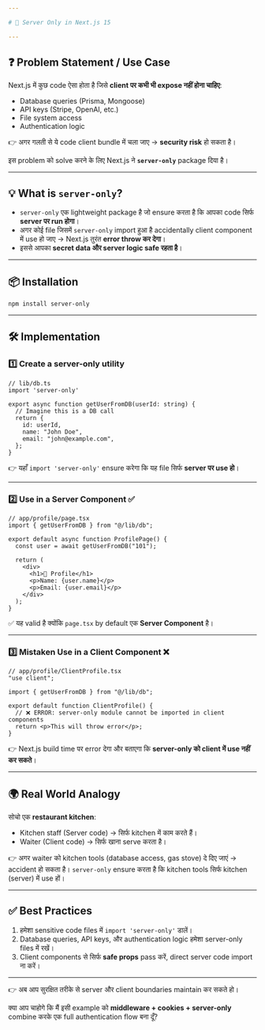 ```yaml
---

# 📘 Server Only in Next.js 15

---
```


## ❓ Problem Statement / Use Case

Next.js में कुछ code ऐसा होता है जिसे **client पर कभी भी expose नहीं होना चाहिए**:

* Database queries (Prisma, Mongoose)
* API keys (Stripe, OpenAI, etc.)
* File system access
* Authentication logic

👉 अगर गलती से ये code client bundle में चला जाए → **security risk** हो सकता है।

इस problem को solve करने के लिए Next.js ने **`server-only`** package दिया है।

---

## 💡 What is `server-only`?

* `server-only` एक lightweight package है जो ensure करता है कि आपका code सिर्फ **server पर run होगा**।
* अगर कोई file जिसमें `server-only` import हुआ है accidentally client component में use हो जाए → Next.js तुरंत **error throw कर देगा**।
* इससे आपका **secret data और server logic safe रहता है**।

---

## 📦 Installation

```bash
npm install server-only
```

---

## 🛠️ Implementation

### 1️⃣ Create a server-only utility

```tsx
// lib/db.ts
import 'server-only'

export async function getUserFromDB(userId: string) {
  // Imagine this is a DB call
  return {
    id: userId,
    name: "John Doe",
    email: "john@example.com",
  };
}
```

👉 यहाँ `import 'server-only'` ensure करेगा कि यह file सिर्फ **server पर use हो**।

---

### 2️⃣ Use in a Server Component ✅

```tsx
// app/profile/page.tsx
import { getUserFromDB } from "@/lib/db";

export default async function ProfilePage() {
  const user = await getUserFromDB("101");

  return (
    <div>
      <h1>👤 Profile</h1>
      <p>Name: {user.name}</p>
      <p>Email: {user.email}</p>
    </div>
  );
}
```

✅ यह valid है क्योंकि `page.tsx` by default एक **Server Component** है।

---

### 3️⃣ Mistaken Use in a Client Component ❌

```tsx
// app/profile/ClientProfile.tsx
"use client";

import { getUserFromDB } from "@/lib/db";

export default function ClientProfile() {
  // ❌ ERROR: server-only module cannot be imported in client components
  return <p>This will throw error</p>;
}
```

👉 Next.js build time पर error देगा और बताएगा कि **server-only को client में use नहीं कर सकते**।

---

## 🌍 Real World Analogy

सोचो एक **restaurant kitchen**:

* Kitchen staff (Server code) → सिर्फ kitchen में काम करते हैं।
* Waiter (Client code) → सिर्फ खाना serve करता है।

👉 अगर waiter को kitchen tools (database access, gas stove) दे दिए जाएं → accident हो सकता है।
`server-only` ensure करता है कि kitchen tools सिर्फ kitchen (server) में use हों।

---

## ✅ Best Practices

1. हमेशा sensitive code files में `import 'server-only'` डालें।
2. Database queries, API keys, और authentication logic हमेशा server-only files में रखें।
3. Client components से सिर्फ **safe props** pass करें, direct server code import ना करें।

---

👉 अब आप सुरक्षित तरीके से server और client boundaries maintain कर सकते हो।

क्या आप चाहोगे कि मैं इसी example को **middleware + cookies + server-only** combine करके एक full authentication flow बना दूँ?
